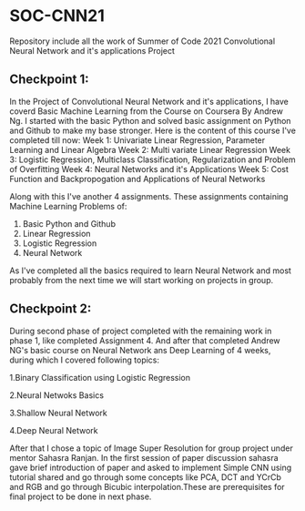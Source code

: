# SOC-CNN21
Repository include all the work of Summer of Code 2021 Convolutional Neural Network and it's applications Project


## Checkpoint 1:
In the Project of Convolutional Neural Network and it's applications, I have coverd Basic Machine Learning from the Course on Coursera By Andrew Ng. I started with the basic Python and solved basic assignment on Python and Github to make my base stronger.
Here is the content of this course I've completed till now:
Week 1: Univariate Linear Regression, Parameter Learning and Linear Algebra
Week 2: Multi variate Linear Regression
Week 3: Logistic Regression, Multiclass Classification, Regularization and Problem of Overfitting
Week 4: Neural Networks and it's Applications
Week 5: Cost Function and Backpropogation and Applications of Neural Networks

Along with this I've another 4 assignments. These assignments containing Machine Learning Problems of:
1. Basic Python and Github
2. Linear Regression
3. Logistic Regression
4. Neural Network

As I've completed all the basics required to learn Neural Network and most probably from the next time we will start working on projects in group.



## Checkpoint 2:
During second phase of project completed with the remaining work in phase 1, like completed Assignment 4. And after that completed Andrew NG's basic course on Neural Network ans Deep Learning of 4 weeks, during which I covered following topics:

 1.Binary Classification using Logistic Regression
 
 2.Neural Netwoks Basics
 
 3.Shallow Neural Network
 
 4.Deep Neural Network

After that I chose a topic of Image Super Resolution for group project under mentor Sahasra Ranjan. In the first session of paper discussion sahasra gave brief introduction of paper and asked to implement Simple CNN using tutorial shared and go through some concepts like PCA, DCT and YCrCb and RGB and go through Bicubic interpolation.These are prerequisites for final project to be done in next phase.  
